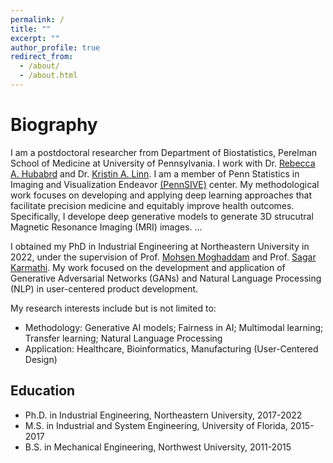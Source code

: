 ```yaml
---
permalink: /
title: ""
excerpt: ""
author_profile: true
redirect_from: 
  - /about/
  - /about.html
---
```


# Biography

I am a postdoctoral researcher from Department of Biostatistics, Perelman School of Medicine at University of Pennsylvania. I work with Dr. [Rebecca A. Hubabrd](https://www.dbei.med.upenn.edu/bio/rebecca-hubbard-phd) and Dr. [Kristin A. Linn](https://www.dbei.med.upenn.edu/bio/kristin-linn-phd). I am a member of Penn Statistics in Imaging and Visualization Endeavor [(PennSIVE)](https://www.dbeicoe.med.upenn.edu/pennsive) center. My methodological work focuses on developing and applying deep learning approaches that facilitate precision medicine and equitably improve health outcomes. Specifically, I develope deep generative models to generate 3D strucutral Magnetic Resonance Imaging (MRI) images. ...

I obtained my PhD in Industrial Engineering at Northeastern University in 2022, under the supervision of Prof. [Mohsen Moghaddam](https://www.sail-nu.com/mohsen-moghaddam) and Prof. [Sagar Karmathi](https://coe.northeastern.edu/people/kamarthi-sagar/). My work focused on the development and application of Generative Adversarial Networks (GANs) and Natural Language Processing (NLP) in user-centered product development. 

My research interests include but is not limited to:   
* Methodology: Generative AI models; Fairness in AI; Multimodal learning; Transfer learning; Natural Language Processing
* Application: Healthcare, Bioinformatics, Manufacturing (User-Centered Design)

## Education
  * Ph.D. in Industrial Engineering, Northeastern University, 2017-2022
  * M.S. in Industrial and System Engineering, University of Florida, 2015-2017
  * B.S. in Mechanical Engineering, Northwest University, 2011-2015

